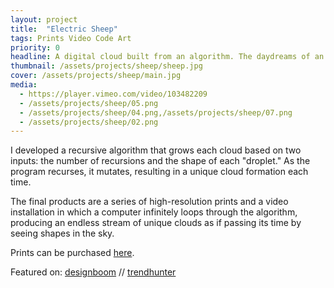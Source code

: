 ```yaml
---
layout: project
title:  "Electric Sheep"
tags: Prints Video Code Art
priority: 0
headline: A digital cloud built from an algorithm. The daydreams of an android lying in a virtual field of grass.
thumbnail: /assets/projects/sheep/sheep.jpg
cover: /assets/projects/sheep/main.jpg
media:
  - https://player.vimeo.com/video/103482209
  - /assets/projects/sheep/05.png
  - /assets/projects/sheep/04.png,/assets/projects/sheep/07.png
  - /assets/projects/sheep/02.png
---
```


I developed a recursive algorithm that grows each cloud based on two inputs: the number of recursions and the shape of each "droplet." As the program recurses, it mutates, resulting in a unique cloud formation each time.

The final products are a series of high-resolution prints and a video installation in which a computer infinitely loops through the algorithm, producing an endless stream of unique clouds as if passing its time by seeing shapes in the sky.

Prints can be purchased [here](http://society6.com/ivaylogetov/prints?show=new).

Featured on: [designboom](http://www.designboom.com/art/ivaylo-getov-electric-sheep-digital-clouds-openframeworks-08-20-2014/) // [trendhunter](http://www.trendhunter.com/trends/ivaylo-getov)
